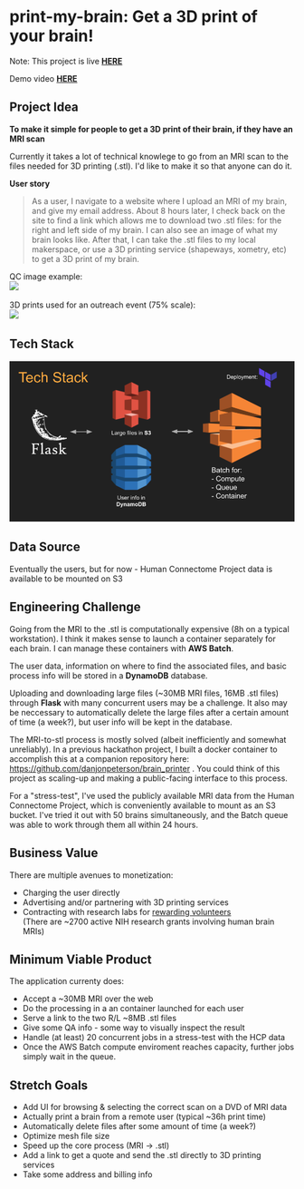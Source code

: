 # print-my-brain: Get a 3D print of your brain!

Note: This project is live [**HERE**](http://geminaltech.com/index)

Demo video [**HERE**](https://youtu.be/UtsCIF-TpeA)

## Project Idea

**To make it simple for people to get a 3D print of their brain, if they have an MRI scan**

Currently it takes a lot of technical knowlege to go from an MRI scan to the files needed for 3D printing (.stl). I'd like to make it so that anyone can do it.

__User story__
>As a user, I navigate to a website where I upload an MRI of my brain, and give my email address. About 8 hours later, I check back on the site to find a link which allows me to download two .stl files: for the right and left side of my brain. I can also see an image of what my brain looks like. After that, I can take the .stl files to my local makerspace, or use a 3D printing service (shapeways, xometry, etc) to get a 3D print of my brain.

QC image example:  
![](https://camo.githubusercontent.com/119d9d7c250645e0a1beb743df6271a67fd1a201/68747470733a2f2f64616e6a6f6e7065746572736f6e2e6769746875622e696f2f736372617463682f72682e676966)

3D prints used for an outreach event (75% scale):  
![](https://depts.washington.edu/mbwc/content/news-img/413/img_0142.jpg)

## Tech Stack

![tech_stack](tech_stack.png)

## Data Source

Eventually the users, but for now - Human Connectome Project data is available to be mounted on S3

## Engineering Challenge

Going from the MRI to the .stl is computationally expensive (8h on a typical workstation). I think it makes sense to launch a container separately for each brain. I can manage these containers with **AWS Batch**.

The user data, information on where to find the associated files, and basic process info will be stored in a **DynamoDB** database.

Uploading and downloading large files (\~30MB MRI files, 16MB .stl files) through **Flask** with many concurrent users may be a challenge. It also may be neccessary to automatically delete the large files after a certain amount of time (a week?), but user info will be kept in the database.

The MRI-to-stl process is mostly solved (albeit inefficiently and somewhat unreliably). In a previous hackathon project, I built a docker container to accomplish this at a companion repository here: https://github.com/danjonpeterson/brain_printer . You could think of this project as scaling-up and making a public-facing interface to this process.

For a "stress-test", I've used the publicly available MRI data from the Human Connectome Project, which is conveniently available to mount as an S3 bucket. I've tried it out with 50 brains simultaneously, and the Batch queue was able to work through them all within 24 hours.

## Business Value

There are multiple avenues to monetization:  

- Charging the user directly  
- Advertising and/or partnering with 3D printing services  
- Contracting with research labs for [rewarding volunteers](https://www.thestar.com/calgary/2019/02/28/children-getting-models-of-their-brains-as-thank-you-gifts-for-helping-calgary-mri-study.html)  
(There are ~2700 active NIH research grants involving human brain MRIs)

## Minimum Viable Product

The application currenty does:

- Accept a ~30MB MRI over the web 
- Do the processing in a an container launched for each user  
- Serve a link to the two R/L ~8MB .stl files
- Give some QA info - some way to visually inspect the result
- Handle (at least) 20 concurrent jobs in a stress-test with the HCP data
- Once the AWS Batch compute enviroment reaches capacity, further jobs simply wait in the queue.

## Stretch Goals

- Add UI for browsing & selecting the correct scan on a DVD of MRI data
- Actually print a brain from a remote user (typical ~36h print time)
- Automatically delete files after some amount of time (a week?)
- Optimize mesh file size
- Speed up the core process (MRI -> .stl)
- Add a link to get a quote and send the .stl directly to 3D printing services
- Take some address and billing info

